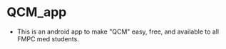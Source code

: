 # QCM_app
- This is an android app to make "QCM" easy, free, and available to all FMPC med students.
